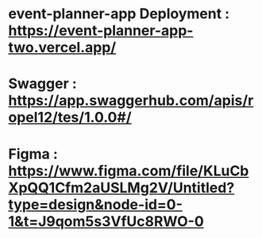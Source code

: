 # event-planner-app Deployment : https://event-planner-app-two.vercel.app/
# Swagger : https://app.swaggerhub.com/apis/ropel12/tes/1.0.0#/
# Figma : https://www.figma.com/file/KLuCbXpQQ1Cfm2aUSLMg2V/Untitled?type=design&node-id=0-1&t=J9qom5s3VfUc8RWO-0
